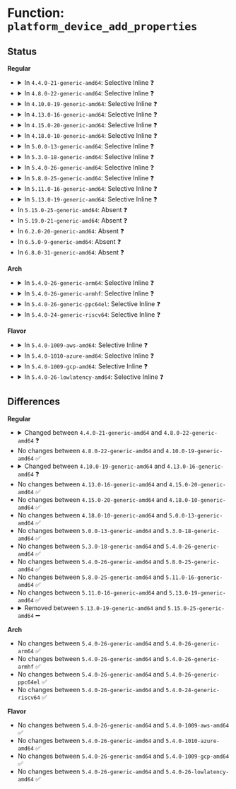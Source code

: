 # Function: <code>platform_device_add_properties</code>

## Status
<b>Regular</b>
<ul>
<li>
<details>
<summary>In <code>4.4.0-21-generic-amd64</code>: Selective Inline ❓</summary>

```c
int platform_device_add_properties(struct platform_device * pdev, const struct property_set * pset)
```

```json
{
  "name": "platform_device_add_properties",
  "collision_type": "Unique Global",
  "inline_type": "Selective",
  "funcs": [
    {
      "addr": 18446744071584406208,
      "name": "platform_device_add_properties",
      "external": true,
      "loc": "drivers/base/platform.c:311",
      "file": "drivers/base/platform.c",
      "inline": "not declared, inlined",
      "caller_inline": [
        "drivers/base/platform.c:platform_device_register_full"
      ],
      "caller_func": [
        "drivers/mfd/mfd-core.c:mfd_add_device"
      ]
    }
  ],
  "symbols": [
    {
      "addr": 18446744071584406208,
      "name": "platform_device_add_properties",
      "section": ".text",
      "bind": "STB_GLOBAL",
      "size": 20
    }
  ]
}
```
</details>
</li>
<li>
<details>
<summary>In <code>4.8.0-22-generic-amd64</code>: Selective Inline ❓</summary>

```c
int platform_device_add_properties(struct platform_device * pdev, struct property_entry * properties)
```

```json
{
  "name": "platform_device_add_properties",
  "collision_type": "Unique Global",
  "inline_type": "Selective",
  "funcs": [
    {
      "addr": 18446744071584744384,
      "name": "platform_device_add_properties",
      "external": true,
      "loc": "drivers/base/platform.c:331",
      "file": "drivers/base/platform.c",
      "inline": "not declared, inlined",
      "caller_inline": [
        "drivers/base/platform.c:platform_device_register_full"
      ],
      "caller_func": [
        "drivers/mfd/mfd-core.c:mfd_add_device"
      ]
    }
  ],
  "symbols": [
    {
      "addr": 18446744071584741616,
      "name": "platform_device_add_properties",
      "section": ".text",
      "bind": "STB_GLOBAL",
      "size": 20
    }
  ]
}
```
</details>
</li>
<li>
<details>
<summary>In <code>4.10.0-19-generic-amd64</code>: Selective Inline ❓</summary>

```c
int platform_device_add_properties(struct platform_device * pdev, struct property_entry * properties)
```

```json
{
  "name": "platform_device_add_properties",
  "collision_type": "Unique Global",
  "inline_type": "Selective",
  "funcs": [
    {
      "addr": 18446744071584934400,
      "name": "platform_device_add_properties",
      "external": true,
      "loc": "drivers/base/platform.c:346",
      "file": "drivers/base/platform.c",
      "inline": "not declared, inlined",
      "caller_inline": [
        "drivers/base/platform.c:platform_device_register_full"
      ],
      "caller_func": [
        "drivers/mfd/mfd-core.c:mfd_add_device"
      ]
    }
  ],
  "symbols": [
    {
      "addr": 18446744071584931632,
      "name": "platform_device_add_properties",
      "section": ".text",
      "bind": "STB_GLOBAL",
      "size": 20
    }
  ]
}
```
</details>
</li>
<li>
<details>
<summary>In <code>4.13.0-16-generic-amd64</code>: Selective Inline ❓</summary>

```c
int platform_device_add_properties(struct platform_device * pdev, const struct property_entry * properties)
```

```json
{
  "name": "platform_device_add_properties",
  "collision_type": "Unique Global",
  "inline_type": "Selective",
  "funcs": [
    {
      "addr": 18446744071585019026,
      "name": "platform_device_add_properties",
      "external": true,
      "loc": "drivers/base/platform.c:346",
      "file": "drivers/base/platform.c",
      "inline": "not declared, inlined",
      "caller_inline": [
        "drivers/base/platform.c:platform_device_register_full"
      ],
      "caller_func": [
        "drivers/char/ipmi/ipmi_dmi.c:dmi_add_platform_ipmi",
        "drivers/mfd/mfd-core.c:mfd_add_device"
      ]
    }
  ],
  "symbols": [
    {
      "addr": 18446744071585016160,
      "name": "platform_device_add_properties",
      "section": ".text",
      "bind": "STB_GLOBAL",
      "size": 20
    }
  ]
}
```
</details>
</li>
<li>
<details>
<summary>In <code>4.15.0-20-generic-amd64</code>: Selective Inline ❓</summary>

```c
int platform_device_add_properties(struct platform_device * pdev, const struct property_entry * properties)
```

```json
{
  "name": "platform_device_add_properties",
  "collision_type": "Unique Global",
  "inline_type": "Selective",
  "funcs": [
    {
      "addr": 18446744071585441346,
      "name": "platform_device_add_properties",
      "external": true,
      "loc": "drivers/base/platform.c:346",
      "file": "drivers/base/platform.c",
      "inline": "not declared, inlined",
      "caller_inline": [
        "drivers/base/platform.c:platform_device_register_full"
      ],
      "caller_func": [
        "drivers/char/ipmi/ipmi_dmi.c:dmi_add_platform_ipmi",
        "drivers/mfd/mfd-core.c:mfd_add_device"
      ]
    }
  ],
  "symbols": [
    {
      "addr": 18446744071585438480,
      "name": "platform_device_add_properties",
      "section": ".text",
      "bind": "STB_GLOBAL",
      "size": 20
    }
  ]
}
```
</details>
</li>
<li>
<details>
<summary>In <code>4.18.0-10-generic-amd64</code>: Selective Inline ❓</summary>

```c
int platform_device_add_properties(struct platform_device * pdev, const struct property_entry * properties)
```

```json
{
  "name": "platform_device_add_properties",
  "collision_type": "Unique Global",
  "inline_type": "Selective",
  "funcs": [
    {
      "addr": 18446744071585684353,
      "name": "platform_device_add_properties",
      "external": true,
      "loc": "drivers/base/platform.c:345",
      "file": "drivers/base/platform.c",
      "inline": "not declared, inlined",
      "caller_inline": [
        "drivers/base/platform.c:platform_device_register_full"
      ],
      "caller_func": [
        "drivers/char/ipmi/ipmi_dmi.c:dmi_add_platform_ipmi",
        "drivers/mfd/mfd-core.c:mfd_add_device"
      ]
    }
  ],
  "symbols": [
    {
      "addr": 18446744071585681616,
      "name": "platform_device_add_properties",
      "section": ".text",
      "bind": "STB_GLOBAL",
      "size": 20
    }
  ]
}
```
</details>
</li>
<li>
<details>
<summary>In <code>5.0.0-13-generic-amd64</code>: Selective Inline ❓</summary>

```c
int platform_device_add_properties(struct platform_device * pdev, const struct property_entry * properties)
```

```json
{
  "name": "platform_device_add_properties",
  "collision_type": "Unique Global",
  "inline_type": "Selective",
  "funcs": [
    {
      "addr": 18446744071585814503,
      "name": "platform_device_add_properties",
      "external": true,
      "loc": "drivers/base/platform.c:346",
      "file": "drivers/base/platform.c",
      "inline": "not declared, inlined",
      "caller_inline": [
        "drivers/base/platform.c:platform_device_register_full"
      ],
      "caller_func": [
        "drivers/char/ipmi/ipmi_dmi.c:dmi_add_platform_ipmi",
        "drivers/mfd/mfd-core.c:mfd_add_device"
      ]
    }
  ],
  "symbols": [
    {
      "addr": 18446744071585811760,
      "name": "platform_device_add_properties",
      "section": ".text",
      "bind": "STB_GLOBAL",
      "size": 20
    }
  ]
}
```
</details>
</li>
<li>
<details>
<summary>In <code>5.3.0-18-generic-amd64</code>: Selective Inline ❓</summary>

```c
int platform_device_add_properties(struct platform_device * pdev, const struct property_entry * properties)
```

```json
{
  "name": "platform_device_add_properties",
  "collision_type": "Unique Global",
  "inline_type": "Selective",
  "funcs": [
    {
      "addr": 18446744071586047906,
      "name": "platform_device_add_properties",
      "external": true,
      "loc": "drivers/base/platform.c:384",
      "file": "drivers/base/platform.c",
      "inline": "not declared, inlined",
      "caller_inline": [
        "drivers/base/platform.c:platform_device_register_full"
      ],
      "caller_func": [
        "drivers/char/ipmi/ipmi_plat_data.c:ipmi_platform_add",
        "drivers/mfd/mfd-core.c:mfd_add_device"
      ]
    }
  ],
  "symbols": [
    {
      "addr": 18446744071586045168,
      "name": "platform_device_add_properties",
      "section": ".text",
      "bind": "STB_GLOBAL",
      "size": 20
    }
  ]
}
```
</details>
</li>
<li>
<details>
<summary>In <code>5.4.0-26-generic-amd64</code>: Selective Inline ❓</summary>

```c
int platform_device_add_properties(struct platform_device * pdev, const struct property_entry * properties)
```

```json
{
  "name": "platform_device_add_properties",
  "collision_type": "Unique Global",
  "inline_type": "Selective",
  "funcs": [
    {
      "addr": 18446744071586196002,
      "name": "platform_device_add_properties",
      "external": true,
      "loc": "drivers/base/platform.c:461",
      "file": "drivers/base/platform.c",
      "inline": "not declared, inlined",
      "caller_inline": [
        "drivers/base/platform.c:platform_device_register_full"
      ],
      "caller_func": [
        "drivers/char/ipmi/ipmi_plat_data.c:ipmi_platform_add",
        "drivers/mfd/mfd-core.c:mfd_add_device",
        "drivers/usb/host/xhci-ext-caps.c:xhci_ext_cap_init"
      ]
    }
  ],
  "symbols": [
    {
      "addr": 18446744071586192976,
      "name": "platform_device_add_properties",
      "section": ".text",
      "bind": "STB_GLOBAL",
      "size": 20
    }
  ]
}
```
</details>
</li>
<li>
<details>
<summary>In <code>5.8.0-25-generic-amd64</code>: Selective Inline ❓</summary>

```c
int platform_device_add_properties(struct platform_device * pdev, const struct property_entry * properties)
```

```json
{
  "name": "platform_device_add_properties",
  "collision_type": "Unique Global",
  "inline_type": "Selective",
  "funcs": [
    {
      "addr": 18446744071586958562,
      "name": "platform_device_add_properties",
      "external": true,
      "loc": "drivers/base/platform.c:522",
      "file": "drivers/base/platform.c",
      "inline": "not declared, inlined",
      "caller_inline": [
        "drivers/base/platform.c:platform_device_register_full"
      ],
      "caller_func": [
        "drivers/char/ipmi/ipmi_plat_data.c:ipmi_platform_add",
        "drivers/mfd/mfd-core.c:mfd_add_device",
        "drivers/usb/host/xhci-ext-caps.c:xhci_create_intel_xhci_sw_pdev"
      ]
    }
  ],
  "symbols": [
    {
      "addr": 18446744071586953680,
      "name": "platform_device_add_properties",
      "section": ".text",
      "bind": "STB_GLOBAL",
      "size": 20
    }
  ]
}
```
</details>
</li>
<li>
<details>
<summary>In <code>5.11.0-16-generic-amd64</code>: Selective Inline ❓</summary>

```c
int platform_device_add_properties(struct platform_device * pdev, const struct property_entry * properties)
```

```json
{
  "name": "platform_device_add_properties",
  "collision_type": "Unique Global",
  "inline_type": "Selective",
  "funcs": [
    {
      "addr": 18446744071587044306,
      "name": "platform_device_add_properties",
      "external": true,
      "loc": "drivers/base/platform.c:674",
      "file": "drivers/base/platform.c",
      "inline": "not declared, inlined",
      "caller_inline": [
        "drivers/base/platform.c:platform_device_register_full"
      ],
      "caller_func": [
        "drivers/char/ipmi/ipmi_plat_data.c:ipmi_platform_add",
        "drivers/mfd/mfd-core.c:mfd_add_device",
        "drivers/usb/host/xhci-ext-caps.c:xhci_create_intel_xhci_sw_pdev"
      ]
    }
  ],
  "symbols": [
    {
      "addr": 18446744071587038752,
      "name": "platform_device_add_properties",
      "section": ".text",
      "bind": "STB_GLOBAL",
      "size": 20
    }
  ]
}
```
</details>
</li>
<li>
<details>
<summary>In <code>5.13.0-19-generic-amd64</code>: Selective Inline ❓</summary>

```c
int platform_device_add_properties(struct platform_device * pdev, const struct property_entry * properties)
```

```json
{
  "name": "platform_device_add_properties",
  "collision_type": "Unique Global",
  "inline_type": "Selective",
  "funcs": [
    {
      "addr": 18446744071586928126,
      "name": "platform_device_add_properties",
      "external": true,
      "loc": "drivers/base/platform.c:673",
      "file": "drivers/base/platform.c",
      "inline": "not declared, inlined",
      "caller_inline": [
        "drivers/base/platform.c:platform_device_register_full"
      ],
      "caller_func": []
    }
  ],
  "symbols": [
    {
      "addr": 18446744071586922560,
      "name": "platform_device_add_properties",
      "section": ".text",
      "bind": "STB_GLOBAL",
      "size": 20
    }
  ]
}
```
</details>
</li>
<li>
In <code>5.15.0-25-generic-amd64</code>: Absent ❓
</li>
<li>
In <code>5.19.0-21-generic-amd64</code>: Absent ❓
</li>
<li>
In <code>6.2.0-20-generic-amd64</code>: Absent ❓
</li>
<li>
In <code>6.5.0-9-generic-amd64</code>: Absent ❓
</li>
<li>
In <code>6.8.0-31-generic-amd64</code>: Absent ❓
</li>
</ul>
<b>Arch</b>
<ul>
<li>
<details>
<summary>In <code>5.4.0-26-generic-arm64</code>: Selective Inline ❓</summary>

```c
int platform_device_add_properties(struct platform_device * pdev, const struct property_entry * properties)
```

```json
{
  "name": "platform_device_add_properties",
  "collision_type": "Unique Global",
  "inline_type": "Selective",
  "funcs": [
    {
      "addr": 18446603336498996184,
      "name": "platform_device_add_properties",
      "external": true,
      "loc": "drivers/base/platform.c:461",
      "file": "drivers/base/platform.c",
      "inline": "not declared, inlined",
      "caller_inline": [
        "drivers/base/platform.c:platform_device_register_full"
      ],
      "caller_func": [
        "drivers/char/ipmi/ipmi_plat_data.c:ipmi_platform_add",
        "drivers/mfd/mfd-core.c:mfd_add_device",
        "drivers/usb/host/xhci-ext-caps.c:xhci_ext_cap_init"
      ]
    }
  ],
  "symbols": [
    {
      "addr": 18446603336498991968,
      "name": "platform_device_add_properties",
      "section": ".text",
      "bind": "STB_GLOBAL",
      "size": 52
    }
  ]
}
```
</details>
</li>
<li>
<details>
<summary>In <code>5.4.0-26-generic-armhf</code>: Selective Inline ❓</summary>

```c
int platform_device_add_properties(struct platform_device * pdev, const struct property_entry * properties)
```

```json
{
  "name": "platform_device_add_properties",
  "collision_type": "Unique Global",
  "inline_type": "Selective",
  "funcs": [
    {
      "addr": 3231564028,
      "name": "platform_device_add_properties",
      "external": true,
      "loc": "drivers/base/platform.c:461",
      "file": "drivers/base/platform.c",
      "inline": "not declared, inlined",
      "caller_inline": [
        "drivers/base/platform.c:platform_device_register_full"
      ],
      "caller_func": [
        "arch/arm/mach-tegra/board-paz00.c:tegra_paz00_wifikill_init",
        "drivers/char/ipmi/ipmi_plat_data.c:ipmi_platform_add",
        "drivers/mfd/mfd-core.c:mfd_add_device",
        "drivers/usb/dwc2/pci.c:dwc2_pci_probe",
        "drivers/usb/host/xhci-ext-caps.c:xhci_ext_cap_init"
      ]
    }
  ],
  "symbols": [
    {
      "addr": 3231560288,
      "name": "platform_device_add_properties",
      "section": ".text",
      "bind": "STB_GLOBAL",
      "size": 32
    }
  ]
}
```
</details>
</li>
<li>
<details>
<summary>In <code>5.4.0-26-generic-ppc64el</code>: Selective Inline ❓</summary>

```c
int platform_device_add_properties(struct platform_device * pdev, const struct property_entry * properties)
```

```json
{
  "name": "platform_device_add_properties",
  "collision_type": "Unique Global",
  "inline_type": "Selective",
  "funcs": [
    {
      "addr": 13835058055292153896,
      "name": "platform_device_add_properties",
      "external": true,
      "loc": "drivers/base/platform.c:461",
      "file": "drivers/base/platform.c",
      "inline": "not declared, inlined",
      "caller_inline": [
        "drivers/base/platform.c:platform_device_register_full"
      ],
      "caller_func": [
        "drivers/char/ipmi/ipmi_plat_data.c:ipmi_platform_add",
        "drivers/mfd/mfd-core.c:mfd_add_device",
        "drivers/usb/host/xhci-ext-caps.c:xhci_ext_cap_init"
      ]
    }
  ],
  "symbols": [
    {
      "addr": 13835058055292146640,
      "name": "platform_device_add_properties",
      "section": ".text",
      "bind": "STB_GLOBAL",
      "size": 56
    }
  ]
}
```
</details>
</li>
<li>
<details>
<summary>In <code>5.4.0-24-generic-riscv64</code>: Selective Inline ❓</summary>

```c
int platform_device_add_properties(struct platform_device * pdev, const struct property_entry * properties)
```

```json
{
  "name": "platform_device_add_properties",
  "collision_type": "Unique Global",
  "inline_type": "Selective",
  "funcs": [
    {
      "addr": 18446743936276370660,
      "name": "platform_device_add_properties",
      "external": true,
      "loc": "drivers/base/platform.c:461",
      "file": "drivers/base/platform.c",
      "inline": "not declared, inlined",
      "caller_inline": [
        "drivers/base/platform.c:platform_device_register_full"
      ],
      "caller_func": [
        "drivers/char/ipmi/ipmi_plat_data.c:ipmi_platform_add",
        "drivers/mfd/mfd-core.c:mfd_add_device",
        "drivers/usb/host/xhci-ext-caps.c:xhci_ext_cap_init"
      ]
    }
  ],
  "symbols": [
    {
      "addr": 18446743936276366626,
      "name": "platform_device_add_properties",
      "section": ".text",
      "bind": "STB_GLOBAL",
      "size": 52
    }
  ]
}
```
</details>
</li>
</ul>
<b>Flavor</b>
<ul>
<li>
<details>
<summary>In <code>5.4.0-1009-aws-amd64</code>: Selective Inline ❓</summary>

```c
int platform_device_add_properties(struct platform_device * pdev, const struct property_entry * properties)
```

```json
{
  "name": "platform_device_add_properties",
  "collision_type": "Unique Global",
  "inline_type": "Selective",
  "funcs": [
    {
      "addr": 18446744071585956210,
      "name": "platform_device_add_properties",
      "external": true,
      "loc": "drivers/base/platform.c:461",
      "file": "drivers/base/platform.c",
      "inline": "not declared, inlined",
      "caller_inline": [
        "drivers/base/platform.c:platform_device_register_full"
      ],
      "caller_func": [
        "drivers/char/ipmi/ipmi_plat_data.c:ipmi_platform_add",
        "drivers/mfd/mfd-core.c:mfd_add_device",
        "drivers/usb/host/xhci-ext-caps.c:xhci_ext_cap_init"
      ]
    }
  ],
  "symbols": [
    {
      "addr": 18446744071585953184,
      "name": "platform_device_add_properties",
      "section": ".text",
      "bind": "STB_GLOBAL",
      "size": 20
    }
  ]
}
```
</details>
</li>
<li>
<details>
<summary>In <code>5.4.0-1010-azure-amd64</code>: Selective Inline ❓</summary>

```c
int platform_device_add_properties(struct platform_device * pdev, const struct property_entry * properties)
```

```json
{
  "name": "platform_device_add_properties",
  "collision_type": "Unique Global",
  "inline_type": "Selective",
  "funcs": [
    {
      "addr": 18446744071585805426,
      "name": "platform_device_add_properties",
      "external": true,
      "loc": "drivers/base/platform.c:461",
      "file": "drivers/base/platform.c",
      "inline": "not declared, inlined",
      "caller_inline": [
        "drivers/base/platform.c:platform_device_register_full"
      ],
      "caller_func": [
        "drivers/char/ipmi/ipmi_plat_data.c:ipmi_platform_add",
        "drivers/mfd/mfd-core.c:mfd_add_device",
        "drivers/usb/host/xhci-ext-caps.c:xhci_ext_cap_init"
      ]
    }
  ],
  "symbols": [
    {
      "addr": 18446744071585802400,
      "name": "platform_device_add_properties",
      "section": ".text",
      "bind": "STB_GLOBAL",
      "size": 20
    }
  ]
}
```
</details>
</li>
<li>
<details>
<summary>In <code>5.4.0-1009-gcp-amd64</code>: Selective Inline ❓</summary>

```c
int platform_device_add_properties(struct platform_device * pdev, const struct property_entry * properties)
```

```json
{
  "name": "platform_device_add_properties",
  "collision_type": "Unique Global",
  "inline_type": "Selective",
  "funcs": [
    {
      "addr": 18446744071586146018,
      "name": "platform_device_add_properties",
      "external": true,
      "loc": "drivers/base/platform.c:461",
      "file": "drivers/base/platform.c",
      "inline": "not declared, inlined",
      "caller_inline": [
        "drivers/base/platform.c:platform_device_register_full"
      ],
      "caller_func": [
        "drivers/char/ipmi/ipmi_plat_data.c:ipmi_platform_add",
        "drivers/mfd/mfd-core.c:mfd_add_device",
        "drivers/usb/host/xhci-ext-caps.c:xhci_ext_cap_init"
      ]
    }
  ],
  "symbols": [
    {
      "addr": 18446744071586142992,
      "name": "platform_device_add_properties",
      "section": ".text",
      "bind": "STB_GLOBAL",
      "size": 20
    }
  ]
}
```
</details>
</li>
<li>
<details>
<summary>In <code>5.4.0-26-lowlatency-amd64</code>: Selective Inline ❓</summary>

```c
int platform_device_add_properties(struct platform_device * pdev, const struct property_entry * properties)
```

```json
{
  "name": "platform_device_add_properties",
  "collision_type": "Unique Global",
  "inline_type": "Selective",
  "funcs": [
    {
      "addr": 18446744071586254722,
      "name": "platform_device_add_properties",
      "external": true,
      "loc": "drivers/base/platform.c:461",
      "file": "drivers/base/platform.c",
      "inline": "not declared, inlined",
      "caller_inline": [
        "drivers/base/platform.c:platform_device_register_full"
      ],
      "caller_func": [
        "drivers/char/ipmi/ipmi_plat_data.c:ipmi_platform_add",
        "drivers/mfd/mfd-core.c:mfd_add_device",
        "drivers/usb/host/xhci-ext-caps.c:xhci_ext_cap_init"
      ]
    }
  ],
  "symbols": [
    {
      "addr": 18446744071586251680,
      "name": "platform_device_add_properties",
      "section": ".text",
      "bind": "STB_GLOBAL",
      "size": 20
    }
  ]
}
```
</details>
</li>
</ul>

## Differences
<b>Regular</b>
<ul>
<li>
<details>
<summary>Changed between <code>4.4.0-21-generic-amd64</code> and <code>4.8.0-22-generic-amd64</code> ❓</summary>
<ul>
<li>
<b>Param added. </b>
<code>struct property_entry * properties</code>
</li>
<li>
<b>Param removed. </b>
<code>const struct property_set * pset</code>
</li>
</ul>
</details>
</li>
<li>
No changes between <code>4.8.0-22-generic-amd64</code> and <code>4.10.0-19-generic-amd64</code> ✅
</li>
<li>
<details>
<summary>Changed between <code>4.10.0-19-generic-amd64</code> and <code>4.13.0-16-generic-amd64</code> ❓</summary>
<ul>
<li>
<b>Param type changed. </b>
<code>struct property_entry * properties</code> ➡️ <code>const struct property_entry * properties</code>
</li>
</ul>
</details>
</li>
<li>
No changes between <code>4.13.0-16-generic-amd64</code> and <code>4.15.0-20-generic-amd64</code> ✅
</li>
<li>
No changes between <code>4.15.0-20-generic-amd64</code> and <code>4.18.0-10-generic-amd64</code> ✅
</li>
<li>
No changes between <code>4.18.0-10-generic-amd64</code> and <code>5.0.0-13-generic-amd64</code> ✅
</li>
<li>
No changes between <code>5.0.0-13-generic-amd64</code> and <code>5.3.0-18-generic-amd64</code> ✅
</li>
<li>
No changes between <code>5.3.0-18-generic-amd64</code> and <code>5.4.0-26-generic-amd64</code> ✅
</li>
<li>
No changes between <code>5.4.0-26-generic-amd64</code> and <code>5.8.0-25-generic-amd64</code> ✅
</li>
<li>
No changes between <code>5.8.0-25-generic-amd64</code> and <code>5.11.0-16-generic-amd64</code> ✅
</li>
<li>
No changes between <code>5.11.0-16-generic-amd64</code> and <code>5.13.0-19-generic-amd64</code> ✅
</li>
<li>
<details>
<summary>Removed between <code>5.13.0-19-generic-amd64</code> and <code>5.15.0-25-generic-amd64</code> ➖</summary>

```c
int platform_device_add_properties(struct platform_device * pdev, const struct property_entry * properties)
```
</details>
</li>
</ul>
<b>Arch</b>
<ul>
<li>
No changes between <code>5.4.0-26-generic-amd64</code> and <code>5.4.0-26-generic-arm64</code> ✅
</li>
<li>
No changes between <code>5.4.0-26-generic-amd64</code> and <code>5.4.0-26-generic-armhf</code> ✅
</li>
<li>
No changes between <code>5.4.0-26-generic-amd64</code> and <code>5.4.0-26-generic-ppc64el</code> ✅
</li>
<li>
No changes between <code>5.4.0-26-generic-amd64</code> and <code>5.4.0-24-generic-riscv64</code> ✅
</li>
</ul>
<b>Flavor</b>
<ul>
<li>
No changes between <code>5.4.0-26-generic-amd64</code> and <code>5.4.0-1009-aws-amd64</code> ✅
</li>
<li>
No changes between <code>5.4.0-26-generic-amd64</code> and <code>5.4.0-1010-azure-amd64</code> ✅
</li>
<li>
No changes between <code>5.4.0-26-generic-amd64</code> and <code>5.4.0-1009-gcp-amd64</code> ✅
</li>
<li>
No changes between <code>5.4.0-26-generic-amd64</code> and <code>5.4.0-26-lowlatency-amd64</code> ✅
</li>
</ul>
